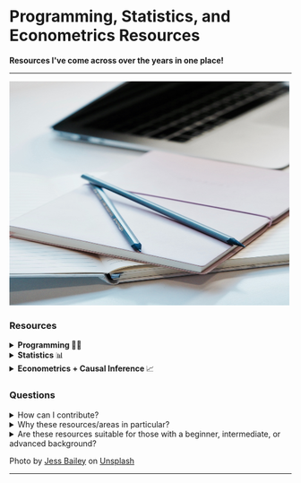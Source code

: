# Programming, Statistics, and Econometrics Resources
**Resources I've come across over the years in one place!**

--- 
<img src="Images/img.jpg" width="500" height="400" /> 

### Resources 
<details close>
<summary> <b> Programming </b> 🧑‍💻 </summary>
<br> 

<a name="contents_prog"></a> 
## Contents

📌 **Python**
- [Fundamentals](#fundamentals_py)
- [Data analytics & Data Science](#data_py)
- [Algorithms & Data Structures](#algo_py)
- [Apps](#apps_py)
 
📌 **R**
- [Fundamentals](#fundamentals_r)
- [Data analytics & Data Science](#data_r)
- [Algorithms & Data Structures](#algo_r)
- [Apps](#apps_r)

(currently Python and R primarily)

<a name="fundamentals_py"></a>  
## 🎯 Fundamentals  
Python fundamentals: books, websites and other github repos

‣ Books 📚 
| Name | Description | Link 🔗 | Learn/Practice |
| --- | ----------- | --- | --- |
|  | |  | | 
| Paragraph | Text | Link | Practice |

‣ Websites 💻
| Name | Description | Link 🔗 | Learn/Practice |
| --- | ----------- | --- | --- |
| Header | Title | Link | Learn | 
| Python Cheatsheet | For quick reference, covering various topics (loops, functions, OOP and more). Based on 'Automate the Boring Stuff with Python' book and other sources. | [Link](https://www.pythoncheatsheet.org/) | Learn |

‣ Great Github repos!
| Name | Description | Link 🔗 | Learn/Practice |
| --- | ----------- | ---- | --- |
| Full Speed Python | For self-learners with topics and exercises | [Link](https://github.com/joaoventura/full-speed-python) | Learn + Practice (exercises from the Superior School of Technology of Setúbal) |  
| Paragraph | Text | Link | Practice |

[Back to contents](#contents_prog)

<a name="data_py"></a>  
## 🎯 Data analytics & Data Science 
Python data analytics and data science resources: books, websites and other github repos

‣ Books 📚 
| Name | Description | Link 🔗 | Learn/Practice |
| --- | ----------- | --- | --- |
| Header | Title | Link | Learn | 
| Paragraph | Text | Link | Practice |

‣ Websites 💻
| Name | Description | Link 🔗 | Learn/Practice |
| --- | ----------- | --- | --- |
| Header | Title | Link | Learn | 
| PandasAI | Combining data analysis with AI and making the process conversational! | [Link](https://docs.pandas-ai.com/en/latest/) | Practice |

‣ Great Github repos!
| Name | Description | Link 🔗 | Learn/Practice |
| --- | ----------- | --- | --- |
| Header | Title | Link | Learn | 
| Awesome Public Datasets | A list of brilliant public datasets in various domains (ranging from climate to cancer)| [Link](https://github.com/awesomedata/awesome-public-datasets#economics) | Practice | 

[Back to contents](#contents_prog)

<a name="algo_py"></a> 
## 🎯 Algorithms & Data Structures 
Python algorithms and data structures: books, websites and other github repos

‣ Books 📚
| Name | Description | Link 🔗 | Learn/Practice |
| --- | ----------- | --- | --- |
| Header | Title | Link | Learn | 
| Paragraph | Text | Link | Practice |

‣ Websites 💻
| Name | Description | Link 🔗 | Learn/Practice |
| --- | ----------- | --- | --- |
| Header | Title | Link | Learn | 
| Paragraph | Text | Link | Practice |

‣ Great Github repos!
| Name | Description | Link 🔗 | Learn/Practice |
| --- | ----------- | --- | --- |
| The Algorithms | Search up any algorithm to find out more | [Link](https://github.com/TheAlgorithms/Python) | Learn |
| Paragraph | Text | Link | Learn |

[Back to contents](#contents_prog)

<a name="apps_py"></a> 
## 🎯 Apps 
Python apps: books, websites and other github repos

‣ Books 📚
| Name | Description | Link 🔗 | Learn/Practice |
| --- | ----------- | --- | --- |
| Header | Title | Link | Learn | 
| Paragraph | Text | Link | Practice |

‣ Websites 💻
| Name | Description | Link 🔗 | Learn/Practice |
| --- | ----------- | --- | --- |
| Header | Title | Link | Learn | 
| Paragraph | Text | Link | Practice |

‣ Great Github repos!
| Name | Description | Link 🔗 | Learn/Practice |
| --- | ----------- | --- | --- |
| Header | Title | Link | Learn |
| Paragraph | Text | Link | Learn |

[Back to contents](#contents_prog)

</details> 

<details close>
<summary> <b> Statistics </b> 📊 </summary>
<br> 

Coming soon! 

</details> 

<details close>
<summary> <b> Econometrics + Causal Inference </b> 📈 </summary>
<br> 

Coming soon! 

</details> 

### Questions

<details close>
<summary> How can I contribute? </summary>
<br>
- This repo certainly isn't exhaustive, so I'd be glad to receive any contributions. 
<br> 
- If you would like to, please get in touch on Linkedin or email in my profile homepage (readme or site).
<br>
- Don't forget to share this with anyone who might find it useful as well!
</details>

<details close>
<summary> Why these resources/areas in particular? </summary>
<br>
- The topics interest me and will help me keep track of my progress and learning as well. 
 <br>
- Having everything in one place makes it much easier to find resources when I need to without having to search through resources I've saved in various locations (that's probably not organised well too!)
</details>

<details close>
<summary> Are these resources suitable for those with a beginner, intermediate, or advanced background? </summary>
<br>
- The resources are intended to suit individuals with varying backgrounds.    
 <br>
- You can get an idea of the levels by reading the descriptions and selecting the relevant links.
</details> 

Photo by <a href="https://unsplash.com/@jessbaileydesigns?utm_content=creditCopyText&utm_medium=referral&utm_source=unsplash">Jess Bailey</a> on <a href="https://unsplash.com/photos/close-up-photography-of-two-pencils-on-closed-pink-covered-book-on-desk-near-macbook-air-in-a-well-lit-room-K47Tk9IEQPQ?utm_content=creditCopyText&utm_medium=referral&utm_source=unsplash">Unsplash</a> 

---  
